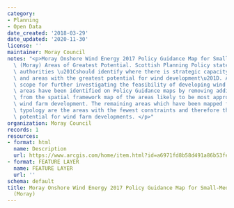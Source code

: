 ```yaml
---
category:
- Planning
- Open Data
date_created: '2018-03-29'
date_updated: '2020-11-30'
license: ''
maintainer: Moray Council
notes: "<p>Moray Onshore Wind Energy 2017 Policy Guidance Map for Small-Medium Typologies\
  \ (Moray) Areas of Greatest Potential. Scottish Planning Policy states that planning\
  \ authorities \u201Cshould identify where there is strategic capacity for wind farms,\
  \ and areas with the greatest potential for wind development\u201D. Areas of greatest\
  \ scope for further investigating the feasibility of developing wind farms. These\
  \ areas have been identified on Policy Guidance maps by removing additional constraints\
  \ from the spatial framework map of the areas likely to be most appropriate for\
  \ wind farm development. The remaining areas which have been mapped for each development\
  \ typology are the areas with the fewest constraints and therefore the greatest\
  \ potential for wind farm developments. </p>"
organization: Moray Council
records: 1
resources:
- format: html
  name: Description
  url: https://www.arcgis.com/home/item.html?id=a6971fd8b58d491a86b53fe49ef8dda2
- format: FEATURE LAYER
  name: FEATURE LAYER
  url: ''
schema: default
title: Moray Onshore Wind Energy 2017 Policy Guidance Map for Small-Medium Typologies
  (Moray)
---
```

